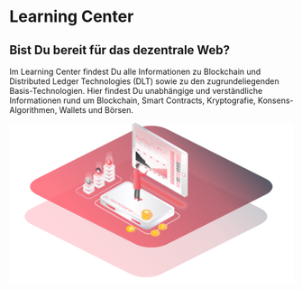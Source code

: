 # Learning Center

## Bist Du bereit für das dezentrale Web?

Im Learning Center findest Du alle Informationen zu Blockchain und Distributed Ledger Technologies \(DLT\) sowie zu den zugrundeliegenden Basis-Technologien. Hier findest Du unabhängige und verständliche Informationen rund um Blockchain, Smart Contracts, Kryptografie, Konsens-Algorithmen, Wallets und Börsen.

![](.gitbook/assets/analysis.png)

